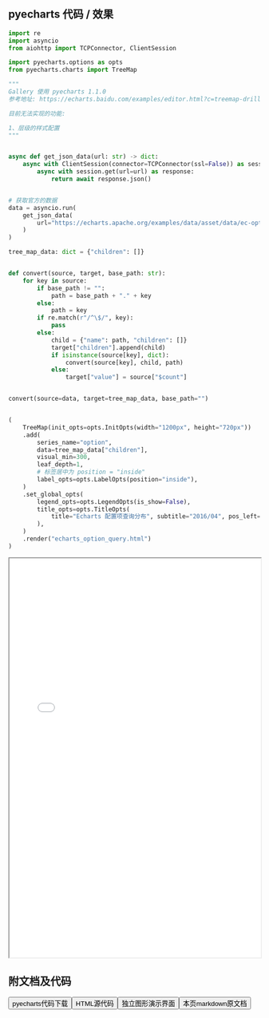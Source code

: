 
## pyecharts 代码 / 效果

```python
import re
import asyncio
from aiohttp import TCPConnector, ClientSession

import pyecharts.options as opts
from pyecharts.charts import TreeMap

"""
Gallery 使用 pyecharts 1.1.0
参考地址: https://echarts.baidu.com/examples/editor.html?c=treemap-drill-down

目前无法实现的功能:

1、层级的样式配置
"""


async def get_json_data(url: str) -> dict:
    async with ClientSession(connector=TCPConnector(ssl=False)) as session:
        async with session.get(url=url) as response:
            return await response.json()


# 获取官方的数据
data = asyncio.run(
    get_json_data(
        url="https://echarts.apache.org/examples/data/asset/data/ec-option-doc-statistics-201604.json"
    )
)

tree_map_data: dict = {"children": []}


def convert(source, target, base_path: str):
    for key in source:
        if base_path != "":
            path = base_path + "." + key
        else:
            path = key
        if re.match(r"/^\$/", key):
            pass
        else:
            child = {"name": path, "children": []}
            target["children"].append(child)
            if isinstance(source[key], dict):
                convert(source[key], child, path)
            else:
                target["value"] = source["$count"]


convert(source=data, target=tree_map_data, base_path="")


(
    TreeMap(init_opts=opts.InitOpts(width="1200px", height="720px"))
    .add(
        series_name="option",
        data=tree_map_data["children"],
        visual_min=300,
        leaf_depth=1,
        # 标签居中为 position = "inside"
        label_opts=opts.LabelOpts(position="inside"),
    )
    .set_global_opts(
        legend_opts=opts.LegendOpts(is_show=False),
        title_opts=opts.TitleOpts(
            title="Echarts 配置项查询分布", subtitle="2016/04", pos_left="leafDepth"
        ),
    )
    .render("echarts_option_query.html")
)

```

<iframe width="100%" height="800px" src="/pyecharts/Treemap/echarts_option_query.html"></iframe>

## 附文档及代码

<a href="https://cdn.jsdelivr.net/gh/wfy-belief/python/docs/pyecharts/Treemap/echarts_option_query.py"><button class="mybutton">pyecharts代码下载</button></a><a href="https://cdn.jsdelivr.net/gh/wfy-belief/python/docs/pyecharts/Treemap/echarts_option_query.html"><button class="mybutton">HTML源代码</button></a><a href="https://python.wfyblog.cn/pyecharts/Treemap/echarts_option_query.html"><button class="mybutton">独立图形演示界面</button></a><a href="https://cdn.jsdelivr.net/gh/wfy-belief/python/docs/pyecharts/Treemap/echarts_option_query.md"><button class="mybutton">本页markdown原文档</button></a>